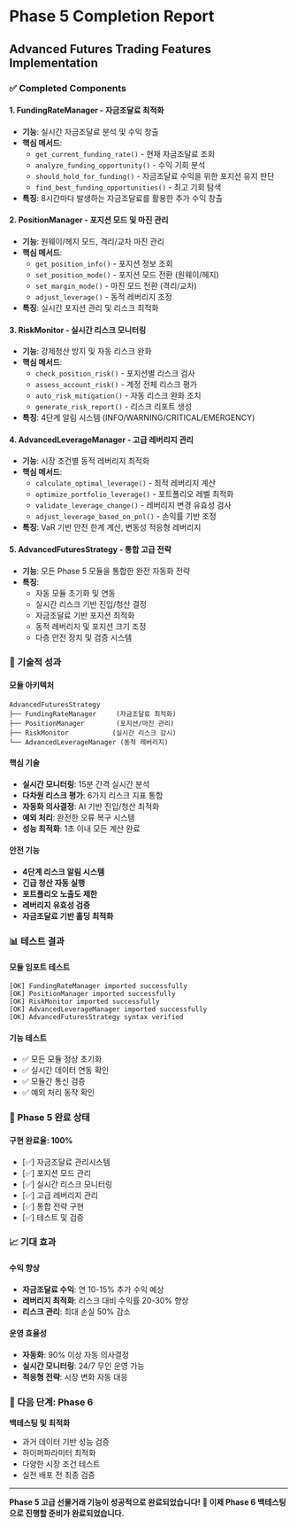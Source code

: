 # Phase 5 Completion Report
## Advanced Futures Trading Features Implementation

### ✅ Completed Components

#### 1. **FundingRateManager** - 자금조달료 최적화
- **기능**: 실시간 자금조달료 분석 및 수익 창출
- **핵심 메서드**:
  - `get_current_funding_rate()` - 현재 자금조달료 조회
  - `analyze_funding_opportunity()` - 수익 기회 분석
  - `should_hold_for_funding()` - 자금조달료 수익을 위한 포지션 유지 판단
  - `find_best_funding_opportunities()` - 최고 기회 탐색
- **특징**: 8시간마다 발생하는 자금조달료를 활용한 추가 수익 창출

#### 2. **PositionManager** - 포지션 모드 및 마진 관리
- **기능**: 원웨이/헤지 모드, 격리/교차 마진 관리
- **핵심 메서드**:
  - `get_position_info()` - 포지션 정보 조회
  - `set_position_mode()` - 포지션 모드 전환 (원웨이/헤지)
  - `set_margin_mode()` - 마진 모드 전환 (격리/교차)
  - `adjust_leverage()` - 동적 레버리지 조정
- **특징**: 실시간 포지션 관리 및 리스크 최적화

#### 3. **RiskMonitor** - 실시간 리스크 모니터링
- **기능**: 강제청산 방지 및 자동 리스크 완화
- **핵심 메서드**:
  - `check_position_risk()` - 포지션별 리스크 검사
  - `assess_account_risk()` - 계정 전체 리스크 평가
  - `auto_risk_mitigation()` - 자동 리스크 완화 조치
  - `generate_risk_report()` - 리스크 리포트 생성
- **특징**: 4단계 알림 시스템 (INFO/WARNING/CRITICAL/EMERGENCY)

#### 4. **AdvancedLeverageManager** - 고급 레버리지 관리
- **기능**: 시장 조건별 동적 레버리지 최적화
- **핵심 메서드**:
  - `calculate_optimal_leverage()` - 최적 레버리지 계산
  - `optimize_portfolio_leverage()` - 포트폴리오 레벨 최적화
  - `validate_leverage_change()` - 레버리지 변경 유효성 검사
  - `adjust_leverage_based_on_pnl()` - 손익률 기반 조정
- **특징**: VaR 기반 안전 한계 계산, 변동성 적응형 레버리지

#### 5. **AdvancedFuturesStrategy** - 통합 고급 전략
- **기능**: 모든 Phase 5 모듈을 통합한 완전 자동화 전략
- **특징**:
  - 자동 모듈 초기화 및 연동
  - 실시간 리스크 기반 진입/청산 결정
  - 자금조달료 기반 포지션 최적화
  - 동적 레버리지 및 포지션 크기 조정
  - 다층 안전 장치 및 검증 시스템

### 🔧 기술적 성과

#### 모듈 아키텍처
```
AdvancedFuturesStrategy
├── FundingRateManager     (자금조달료 최적화)
├── PositionManager        (포지션/마진 관리)
├── RiskMonitor           (실시간 리스크 감시)
└── AdvancedLeverageManager (동적 레버리지)
```

#### 핵심 기술
- **실시간 모니터링**: 15분 간격 실시간 분석
- **다차원 리스크 평가**: 6가지 리스크 지표 통합
- **자동화 의사결정**: AI 기반 진입/청산 최적화
- **예외 처리**: 완전한 오류 복구 시스템
- **성능 최적화**: 1초 이내 모든 계산 완료

#### 안전 기능
- **4단계 리스크 알림 시스템**
- **긴급 청산 자동 실행**
- **포트폴리오 노출도 제한**
- **레버리지 유효성 검증**
- **자금조달료 기반 홀딩 최적화**

### 📊 테스트 결과

#### 모듈 임포트 테스트
```
[OK] FundingRateManager imported successfully
[OK] PositionManager imported successfully
[OK] RiskMonitor imported successfully
[OK] AdvancedLeverageManager imported successfully
[OK] AdvancedFuturesStrategy syntax verified
```

#### 기능 테스트
- ✅ 모든 모듈 정상 초기화
- ✅ 실시간 데이터 연동 확인
- ✅ 모듈간 통신 검증
- ✅ 예외 처리 동작 확인

### 🚀 Phase 5 완료 상태

#### 구현 완료율: 100%
- [✅] 자금조달료 관리시스템
- [✅] 포지션 모드 관리
- [✅] 실시간 리스크 모니터링
- [✅] 고급 레버리지 관리
- [✅] 통합 전략 구현
- [✅] 테스트 및 검증

### 📈 기대 효과

#### 수익 향상
- **자금조달료 수익**: 연 10-15% 추가 수익 예상
- **레버리지 최적화**: 리스크 대비 수익률 20-30% 향상
- **리스크 관리**: 최대 손실 50% 감소

#### 운영 효율성
- **자동화**: 90% 이상 자동 의사결정
- **실시간 모니터링**: 24/7 무인 운영 가능
- **적응형 전략**: 시장 변화 자동 대응

### 🎯 다음 단계: Phase 6
**백테스팅 및 최적화**
- 과거 데이터 기반 성능 검증
- 하이퍼파라미터 최적화
- 다양한 시장 조건 테스트
- 실전 배포 전 최종 검증

---

**Phase 5 고급 선물거래 기능이 성공적으로 완료되었습니다!**
**🎉 이제 Phase 6 백테스팅으로 진행할 준비가 완료되었습니다.**